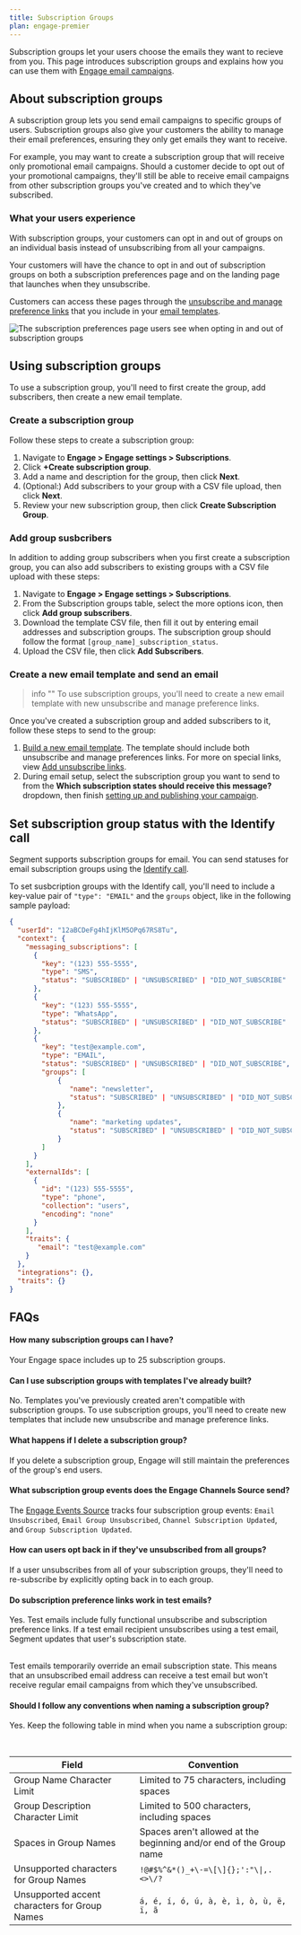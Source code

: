 ```yaml
---
title: Subscription Groups  
plan: engage-premier
---
```


Subscription groups let your users choose the emails they want to recieve from you. This page introduces subscription groups and explains how you can use them with [Engage email campaigns](/docs/engage/campaigns/email-campaigns/).

## About subscription groups

A subscription group lets you send email campaigns to specific groups of users. Subscription groups also give your customers the ability to manage their email preferences, ensuring they only get emails they want to receive.

For example, you may want to create a subscription group that will receive only promotional email campaigns. Should a customer decide to opt out of your promotional campaigns, they'll still be able to receive email campaigns from other subscription groups you've created and to which they've subscribed.

### What your users experience

With subscription groups, your customers can opt in and out of groups on an individual basis instead of unsubscribing from all your campaigns.

Your customers will have the chance to opt in and out of subscription groups on both a subscription preferences page and on the landing page that launches when they unsubscribe. 

Customers can access these pages through the [unsubscribe and manage preference links](/docs/engage/content/email/editor/#add-unsubscribe-links) that you include in your [email templates](/docs/engage/content/email/template/).

![The subscription preferences page users see when opting in and out of subscription groups](../images/subscription_groups.png)

## Using subscription groups

To use a subscription group, you'll need to first create the group, add subscribers, then create a new email template.

### Create a subscription group

Follow these steps to create a subscription group:

1. Navigate to **Engage > Engage settings > Subscriptions**. 
2. Click **+Create subscription group**.
3. Add a name and description for the group, then click **Next**.
4. (Optional:) Add subscribers to your group with a CSV file upload, then click **Next**.
5. Review your new subscription group, then click **Create Subscription Group**.

### Add group susbcribers

In addition to adding group subscribers when you first create a subscription group, you can also add subscribers to existing groups with a CSV file upload with these steps:

1. Navigate to **Engage > Engage settings > Subscriptions**. 
2. From the Subscription groups table, select the more options icon, then click **Add group subscribers**.
3. Download the template CSV file, then fill it out by entering email addresses and subscription groups. The subscription group should follow the format `[group_name]_subscription_status`.
4. Upload the CSV file, then click **Add Subscribers**.

### Create a new email template and send an email

> info ""
> To use subscription groups, you'll need to create a new email template with new unsubscribe and manage preference links.

Once you've created a subscription group and added subscribers to it, follow these steps to send to the group:

1. [Build a new email template](/docs/engage/content/email/template/#build-an-email-template). The template should include both unsubscribe and manage preferences links. For more on special links, view [Add unsubscribe links](/docs/engage/content/email/editor/#add-unsubscribe-links).
2. During email setup, select the subscription group you want to send to from the **Which subscription states should receive this message?** dropdown, then finish [setting up and publishing your campaign](/docs/engage/campaigns/email-campaigns/#create-test-and-publish-your-email-campaign).

## Set subscription group status with the Identify call

Segment supports subscription groups for email. You can send statuses for email subscription groups using the [Identify call](/docs/connections/spec/identify/). 

To set susbcription groups with the Identify call, you'll need to include a key-value pair of `"type": "EMAIL"` and the `groups` object, like in the following sample payload:

```json
{
  "userId": "12aBCDeFg4hIjKlM5OPq67RS8Tu",
  "context": {
    "messaging_subscriptions": [
      {
        "key": "(123) 555-5555",
        "type": "SMS",
        "status": "SUBSCRIBED" | "UNSUBSCRIBED" | "DID_NOT_SUBSCRIBE"
      },
      {
        "key": "(123) 555-5555",
        "type": "WhatsApp",
        "status": "SUBSCRIBED" | "UNSUBSCRIBED" | "DID_NOT_SUBSCRIBE"
      },
      {
        "key": "test@example.com",
        "type": "EMAIL",
        "status": "SUBSCRIBED" | "UNSUBSCRIBED" | "DID_NOT_SUBSCRIBE",
        "groups": [
            {
               "name": "newsletter",
               "status": "SUBSCRIBED" | "UNSUBSCRIBED" | "DID_NOT_SUBSCRIBE"
            },
            {
               "name": "marketing updates",
               "status": "SUBSCRIBED" | "UNSUBSCRIBED" | "DID_NOT_SUBSCRIBE"
            }
        ]
      }
    ],
    "externalIds": [
      {
        "id": "(123) 555-5555",
        "type": "phone",
        "collection": "users",
        "encoding": "none"
      }
    ],
    "traits": {
       "email": "test@example.com"
    }
  },
  "integrations": {},
  "traits": {}
}
```

## FAQs

#### How many subscription groups can I have? 

Your Engage space includes up to 25 subscription groups.

#### Can I use subscription groups with templates I've already built? 

No. Templates you've previously created aren't compatible with subscription groups. To use subscription groups, you'll need to create new templates that include new unsubscribe and manage preference links.

#### What happens if I delete a subscription group?

If you delete a subscription group, Engage will still maintain the preferences of the group's end users. 

#### What subscription group events does the Engage Channels Source send? 

The [Engage Events Source](/docs/connections/sources/catalog/cloud-apps/engage-events/) tracks four subscription group events: `Email Unsubscribed`, `Email Group Unsubscribed`, `Channel Subscription Updated`, and `Group Subscription Updated`.

#### How can users opt back in if they've unsubscribed from all groups? 
If a user unsubscribes from all of your subscription groups, they'll need to re-subscribe by explicitly opting back in to each group.

#### Do subscription preference links work in test emails? 

Yes. Test emails include fully functional unsubscribe and subscription preference links. If a test email recipient unsubscribes using a test email, Segment updates that user's subscription state. <br><br>

Test emails temporarily override an email subscription state. This means that an unsubscribed email address can receive a test email but won't receive regular email campaigns from which they've unsubscribed.

#### Should I follow any conventions when naming a subscription group? 

Yes. Keep the following table in mind when you name a subscription group:

<br>

| Field                                         | Convention                                                          |
| --------------------------------------------- | ------------------------------------------------------------------- |
| Group Name Character Limit                    | Limited to 75 characters, including spaces                          |
| Group Description Character Limit             | Limited to 500 characters, including spaces                         |
| Spaces in Group Names                         | Spaces aren't allowed at the beginning and/or end of the Group name |
| Unsupported characters for Group Names        | `!@#$%^&*()_+\-=\[\]{};':"\\|,.<>\/?`                               |
| Unsupported accent characters for Group Names | `á, é, í, ó, ú, à, è, ì, ò, ù, ë, ï, ã`                             |
